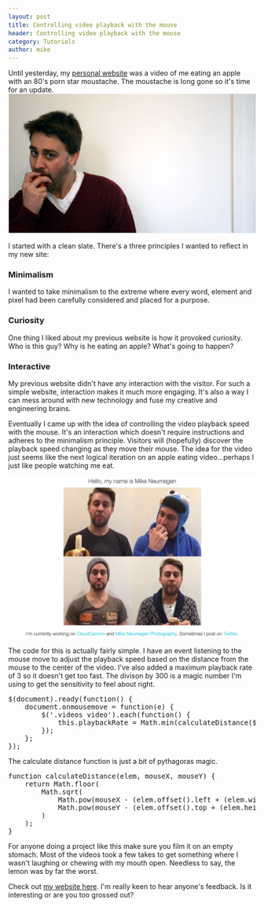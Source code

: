 ```yaml
---
layout: post
title: Controlling video playback with the mouse
header: Controlling video playback with the mouse
category: Tutorials
author: mike
---
```


Until yesterday, my [personal website](http://mikeneumegen.com) was a video of me eating an apple with an 80's porn star moustache. The moustache is long gone so it's time for an update. <a href="https://vimeo.com/50588111"><img src="/img/blog/video-playback/old.png" alt="old mikeneumegen.com page"></a>

I started with a clean slate. There's a three principles I wanted to reflect in my new site:

### Minimalism
I wanted to take minimalism to the extreme where every word, element and pixel had been carefully considered and placed for a purpose. 

### Curiosity
One thing I liked about my previous website is how it provoked curiosity. Who is this guy? Why is he eating an apple? What's going to happen? 

### Interactive
My previous website didn't have any interaction with the visitor. For such a simple website, interaction makes it much more engaging. It's also a way I can mess around with new technology and fuse my creative and engineering brains.

Eventually I came up with the idea of controlling the video playback speed with the mouse. It's an interaction which doesn't require instructions and adheres to the minimalism principle. Visitors will (hopefully) discover the playback speed changing as they move their mouse. The idea for the video just seems like the next logical iteration on an apple eating video...perhaps I just like people watching me eat.

<a href="http://mikeneumegen.com"><img src="/img/blog/video-playback/new.png" alt="new mikeneumegen.com page"></a>

The code for this is actually fairly simple. I have an event listening to the mouse move to adjust the playback speed based on the distance from the mouse to the center of the video. I've also added a maximum playback rate of 3 so it doesn't get too fast. The divison by 300 is a magic number I'm using to get the sensitivity to feel about right.

<pre class="prettyprint linenums large">
$(document).ready(function() {
	document.onmousemove = function(e) {
		$('.videos video').each(function() { 
			this.playbackRate = Math.min(calculateDistance($(this), e.pageX, e.pageY) / 300, 3);
		});
	};
});
</pre>

The calculate distance function is just a bit of pythagoras magic.

<pre class="prettyprint linenums large">
function calculateDistance(elem, mouseX, mouseY) {
	return Math.floor(
		Math.sqrt(
			Math.pow(mouseX - (elem.offset().left + (elem.width() / 2)), 2) + 
			Math.pow(mouseY - (elem.offset().top + (elem.height()/2)), 2)
		)
	);
}
</pre>

For anyone doing a project like this make sure you film it on an empty stomach. Most of the videos took a few takes to get something where I wasn't laughing or chewing with my mouth open. Needless to say, the lemon was by far the worst.

Check out [my website here](http://mikeneumegen.com). I'm really keen to hear anyone's feedback. Is it interesting or are you too grossed out?